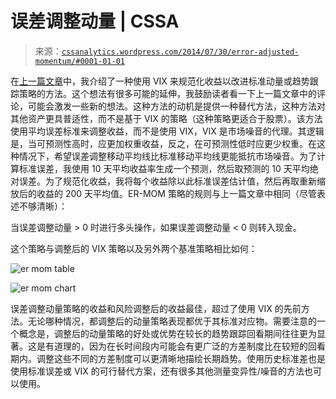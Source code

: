 <!--yml

分类：未分类

日期：2024 年 05 月 12 日 17:52:46

-->

# 误差调整动量 | CSSA

> 来源：[`cssanalytics.wordpress.com/2014/07/30/error-adjusted-momentum/#0001-01-01`](https://cssanalytics.wordpress.com/2014/07/30/error-adjusted-momentum/#0001-01-01)

在[上一篇文章](https://cssanalytics.wordpress.com/2014/07/29/vix-adjusted-momentum/ "VIX-Adjusted Momentum")中，我介绍了一种使用 VIX 来规范化收益以改进标准动量或趋势跟踪策略的方法。这个想法有很多可能的延伸，我鼓励读者看一下上一篇文章中的评论，可能会激发一些新的想法。这种方法的动机是提供一种替代方法，这种方法对其他资产更具普适性，而不是基于 VIX 的策略（这种策略更适合于股票）。该方法使用平均误差标准来调整收益，而不是使用 VIX，VIX 是市场噪音的代理。其逻辑是，当可预测性高时，应更加权重收益，反之，在可预测性低时应更少权重。在这种情况下，希望误差调整移动平均线比标准移动平均线更能抵抗市场噪音。为了计算标准误差，我使用 10 天平均收益率生成一个预测，然后取预测的 10 天平均绝对误差。为了规范化收益，我将每个收益除以此标准误差估计值，然后再取重新缩放后的收益的 200 天平均值。ER-MOM 策略的规则与上一篇文章中相同（尽管表述不够清晰）：

当误差调整动量 > 0 时进行多头操作，如果误差调整动量 < 0 则转入现金。

这个策略与调整后的 VIX 策略以及另外两个基准策略相比如何：

![er mom table](https://cssanalytics.files.wordpress.com/2014/07/er-mom-table.png)

![er mom chart](https://cssanalytics.files.wordpress.com/2014/07/er-mom-chart.png)

误差调整动量策略的收益和风险调整后的收益最佳，超过了使用 VIX 的先前方法。无论哪种情况，都调整后的动量策略表现都优于其标准对应物。需要注意的一个概念是，调整后的动量策略的好处或优势在较长的趋势跟踪回看期间往往更为显著。这是有道理的，因为在长时间段内可能会有更广泛的方差制度比在较短的回看期内。调整这些不同的方差制度可以更清晰地描绘长期趋势。使用历史标准差也是使用标准误差或 VIX 的可行替代方案，还有很多其他测量变异性/噪音的方法也可以使用。
